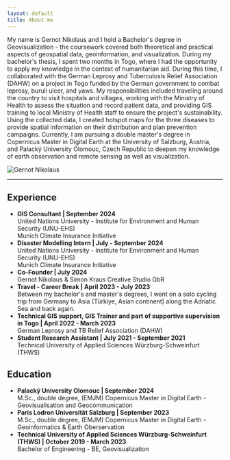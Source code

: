 ```yaml
---
layout: default
title: About me
---
```


<div class="about-container">
    <div class="about-text">
        <p>My name is Gernot Nikolaus and I hold a Bachelor's degree in Geovisualization - the coursework covered both theoretical and practical aspects of geospatial data, geoinformation, and visualization. During my bachelor's thesis, I spent two months in Togo, where I had the opportunity to apply my knowledge in the context of humanitarian aid. During this time, I collaborated with the German Leprosy and Tuberculosis Relief Association (DAHW) on a project in Togo funded by the German government to combat leprosy, buruli ulcer, and yaws. My responsibilities included traveling around the country to visit hospitals and villages, working with the Ministry of Health to assess the situation and record patient data, and providing GIS training to local Ministry of Health staff to ensure the project's sustainability. Using the collected data, I created hotspot maps for the three diseases to provide spatial information on their distribution and plan prevention campaigns. Currently, I am pursuing a double master's degree in Copernicus Master in Digital Earth at the University of Salzburg, Austria, and Palacký University Olomouc, Czech Republic to deepen my knowledge of earth observation and remote sensing as well as visualization.</p>
    </div>
    <img src="{{ "/assets/images/GernotNikolaus_portrait.jpg" | relative_url }}" alt="Gernot Nikolaus" class="about-image">
</div>

<!-- Icons Section -->
<div class="contact-icons">
    <a href="https://www.linkedin.com/in/gernot-nikolaus/" target="_blank" aria-label="LinkedIn">
        <i class="fab fa-linkedin"></i>
    </a>
    <a href="mailto:gernot.nikolaus@stud.plus.ac.at" aria-label="Email">
        <i class="fas fa-envelope"></i>
    </a>
</div>

<hr class="section-divider">

<h2>Experience</h2>
<ul>
    <li>
        <strong>GIS Consultant | September 2024</strong>
        <br>United Nations University - Institute for Environment and Human Security (UNU-EHS)
        <br>Munich Climate Insurance Initiative
    </li>
    <li>
        <strong>Disaster Modelling Intern | July - September 2024 </strong>
        <br>United Nations University - Institute for Environment and Human Security (UNU-EHS)
        <br>Munich Climate Insurance Initiative
    </li>
    <li>
        <strong>Co-Founder | July 2024</strong>
        <br>Gernot Nikolaus & Simon Kraus Creative Studio GbR
    </li>
    <li>
        <strong>Travel - Career Break | April 2023 - July 2023 </strong>
        <br>Between my bachelor's and master's degrees, I went on a solo cycling trip from Germany to Asia (Türkiye, Asian continent) along the Adriatic Sea and back again.
    </li>
    <li>
        <strong>Technical GIS support, GIS Trainer and part of supportive supervision in Togo | April 2022 - March 2023</strong>
        <br> German Leprosy and TB Relief Association (DAHW)
    </li>
    <li>
        <strong>Student Research Assistant | July 2021 - September 2021</strong>
        <br> Technical University of Applied Sciences Würzburg-Schweinfurt (THWS)
    </li>
</ul>

<h2>Education</h2>
<ul>
    <li>
        <strong>Palacký University Olomouc | September 2024</strong>
        <br>M.Sc., double degree, (EMJM) Copernicus Master in Digital Earth - Geovisualisation and Geocommunication
    </li>
    <li>
        <strong>Paris Lodron Universität Salzburg | September 2023</strong>
        <br>M.Sc., double degree, (EMJM) Copernicus Master in Digital Earth - Geoinformatics & Earth Oberservation
    </li>
    <li>
        <strong>Technical University of Applied Sciences Würzburg-Schweinfurt (THWS) | October 2019 - March 2023</strong>
        <br>Bachelor of Engineering - BE, Geovisualization
    </li>
</ul>
